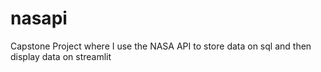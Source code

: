 # nasapi
Capstone Project where I use the NASA API to store data on sql and then display data on streamlit
